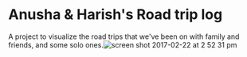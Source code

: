 # Anusha & Harish's Road trip log

A project to visualize the road trips that we've been on with family and friends, and some solo ones.![screen shot 2017-02-22 at 2 52 31 pm](https://cloud.githubusercontent.com/assets/18266617/23236583/95032fb6-f90e-11e6-8b2e-481d38a396e7.png)
